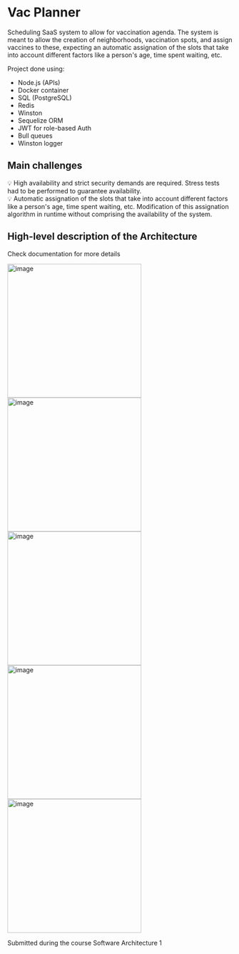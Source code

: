 # Vac Planner

Scheduling SaaS system to allow for vaccination agenda. The system is meant to allow the creation of neighborhoods, vaccination spots, and assign vaccines to these, expecting an automatic assignation of the slots that take into account different factors like a person's age, time spent waiting, etc. 

Project done using:

- Node.js (APIs)
- Docker container
- SQL (PostgreSQL)
- Redis
- Winston
- Sequelize ORM
- JWT for role-based Auth
- Bull queues
- Winston logger

## Main challenges
💡 High availability and strict security demands are required. Stress tests had to be performed to guarantee availability. </br>
💡 Automatic assignation of the slots that take into account different factors like a person's age, time spent waiting, etc. Modification of this assignation algorithm in runtime without comprising the availability of the system.

## High-level description of the Architecture

Check documentation for more details

<img width="300" alt="image" src="https://github.com/santitopo/node-saas-vac-planer/assets/43559181/6e9d3f75-84e4-4abe-8855-8ed0ff3518f8">

<img width="300" alt="image" src="https://github.com/santitopo/node-saas-vac-planer/assets/43559181/0fd9759c-1b8d-47f5-9675-362992a13e6a">

<img width="300" alt="image" src="https://github.com/santitopo/node-saas-vac-planer/assets/43559181/3f97db49-6c06-414d-b208-998a14f00dba">

<img width="300" alt="image" src="https://github.com/santitopo/node-saas-vac-planer/assets/43559181/f7d74143-f663-49fb-8e90-ec8c88bec698">

<img width="300" alt="image" src="https://github.com/santitopo/node-saas-vac-planer/assets/43559181/70806095-662f-4631-bea6-dbe9ebbbed8f">


Submitted during the course Software Architecture 1
